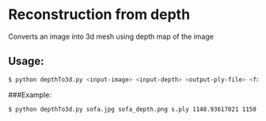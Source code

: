 # Reconstruction from depth

Converts an image into 3d mesh using depth map of the image

## Usage:

```sh
$ python depthTo3d.py <input-image> <input-depth> <output-ply-file> <fx> <fy> <cx> <cy>

```

###Example:
```sh
$ python depthTo3d.py sofa.jpg sofa_depth.png s.ply 1148.93617021 1150.38461538 750 500

```

